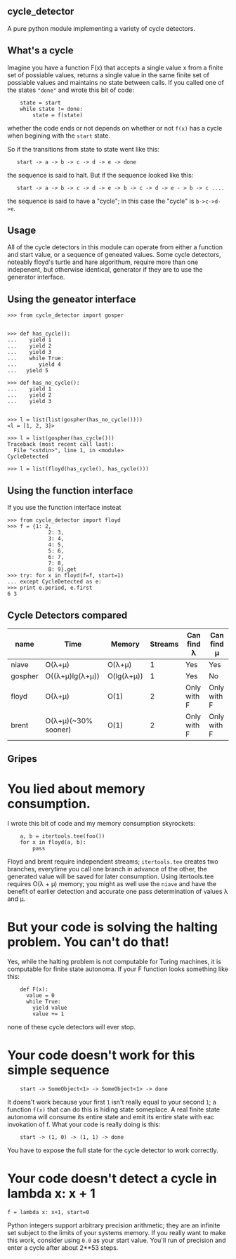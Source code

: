 cycle_detector
--------------

A pure python module implementing a variety of cycle detectors. 

What's a cycle
--------------

Imagine you have a function F(x) that accepts a single value x from a
finite set of possiable values, returns a single value in the same
finite set of possiable values and maintains no state between calls.
If you called one of the states `"done"` and wrote this bit of code:


```
    state = start
    while state != done:
        state = f(state)
```

whether the code ends or not depends on whether or not `f(x)` has a
cycle when begining with the `start` state.

So if the transitions from state to state went like this:

```
   start -> a -> b -> c -> d -> e -> done
```

the sequence is said to halt.  But if the sequence looked like this:

```
   start -> a -> b -> c -> d -> e -> b -> c -> d -> e - > b -> c ....
```

the sequence is said to have a "cycle"; in this case the "cycle" is
`b->c->d->e`.


Usage
-----

All of the cycle detectors in this module can operate from either a
function and start value, or a sequence of geneated values.  Some
cycle detectors, noteably floyd's turtle and hare algorithum, require
more than one indepenent, but otherwise identical, generator if they
are to use the generator interface.


## Using the geneator interface

```
>>> from cycle_detector import gosper


>>> def has_cycle():
...    yield 1
...    yield 2
...    yield 3
...    while True:
...    	  yield 4
...	  yield 5 

>>> def has_no_cycle():
...    yield 1
...    yield 2
...    yield 3


>>> l = list(list(gospher(has_no_cycle())))
<l = [1, 2, 3]>

>>> l = list(gospher(has_cycle()))
Traceback (most recent call last):
  File "<stdin>", line 1, in <module>
CycleDetected

>>> l = list(floyd(has_cycle(), has_cycle()))
```

## Using the function interface

If you use the function interface insteat 

```
>>> from cycle_detector import floyd
>>> f = {1: 2,
             2: 3, 
             3: 4,
             4: 5,
             5: 6,
             6: 7,
             7: 8,
             8: 9}.get
>>> try: for x in floyd(f=f, start=1)
... except CycleDetected as e:
>>> print e.period, e.first
6 3
```


Cycle Detectors compared
------------------------



name    |  Time               |  Memory    |  Streams  |  Can find λ  | Can find  μ
------- | ------------------- | ---------- | --------- | ------------ | ------------
niave   | O(λ+μ)              | O(λ+μ)     | 1         | Yes          | Yes
gospher | O((λ+μ)lg(λ+μ))     | O(lg(λ+μ)) | 1         | Yes          | No
floyd   | O(λ+μ)              | O(1)       | 2         | Only with F  | Only with F
brent   | O(λ+μ)(~30% sooner) | O(1)       | 2         | Only with F  | Only with F
        

Gripes
------

# You lied about memory consumption.

I wrote this bit of code and my memory consumption skyrockets:

```
    a, b = itertools.tee(foo())
    for x in floyd(a, b):
        pass
```

Floyd and brent require independent streams; `itertools.tee` creates
two branches, everytime you call one branch in advance of the other,
the generated value will be saved for later consumption.  Using
itertools.tee requires O(λ + μ) memory; you might as well use the
`niave` and have the benefit of earlier detection and accurate one
pass determination of values λ and μ.  


# But your code is solving the halting problem.  You can't do that! 

Yes, while the halting problem is not computable for Turing machines,
it is computable for finite state autonoma.  If your F function looks something like this:

```
    def F(x):
      value = 0
      while True:
        yield value
        value += 1
```

none of these cycle detectors will ever stop.

# Your code doesn't work for this simple sequence

``` 
    start -> SomeObject<1> -> SomeObject<1> -> done 
```

It doens't work because your first `1` isn't really equal to your
second `1`; a function `f(x)` that can do this is hiding state
someplace.  A real finite state autonoma will consume its entire state
and emit its entire state with eac invokation of f.  What your code is
really doing is this:

```
    start -> (1, 0) -> (1, 1) -> done
```

You have to expose the full state for the cycle detector to work
correctly.


# Your code doesn't detect a cycle in lambda x: x + 1


`f = lambda x: x+1, start=0`

Python integers support arbitrary precision arithmetic; they are an
infinite set subject to the limits of your systems memory.  If you
really want to make this work, consider using `0.0` as your start
value.  You'll run of precision and enter a cycle after about 2**53
steps.




    
       

